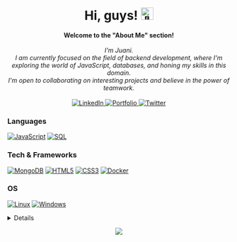 <h1 align="center">Hi, guys! <img src="👋" width="28px" alt="👋"></h1>

<p align="center">
    <b>Welcome to the "About Me" section!</b><br><br>
    <i>
        I'm Juani.<br>
        I am currently focused on the field of backend development, where I'm exploring the world of JavaScript, databases, and honing         my skills in this domain.<br>
        I'm open to collaborating on interesting projects and believe in the power of teamwork.<br>
    </i><br>
    <a href="https://www.linkedin.com/in/juandebandi/">
        <img src="https://img.shields.io/badge/LinkedIn-blue?style=flat-square&logo=linkedin" alt="LinkedIn">
    </a>
    <a href="https://juudini.github.io/-portfolio/">
        <img src="https://img.shields.io/badge/my_portfolio-000?style=for-the-badge&logo=ko-fi&logoColor=white" alt="Portfolio">
    </a>
    <a href="https://twitter.com/WatashiJuud">
        <img src="https://img.shields.io/badge/twitter-1DA1F2?style=flat-square&logo=twitter&logoColor=white" alt="Twitter">
    </a>
</p>


### Languages

[![JavaScript](https://img.shields.io/badge/javascript-black?style=for-the-badge&logo=javascript)](https://github.com/Juudini)
[![SQL](https://img.shields.io/badge/sql-black?style=for-the-badge&logo=mysql)](https://github.com/Juudini)

### Tech & Frameworks
[![MongoDB](https://img.shields.io/badge/mongodb-black?style=for-the-badge&logo=mongodb)](https://github.com/Juudini)
[![HTML5](https://img.shields.io/badge/html5-black?style=for-the-badge&logo=html5)](https://github.com/Juudini)
[![CSS3](https://img.shields.io/badge/css3-black?style=for-the-badge&logo=css3)](https://github.com/Juudini)
[![Docker](https://img.shields.io/badge/docker-black?style=for-the-badge&logo=docker)](https://github.com/Juudini)

### OS
[![Linux](https://img.shields.io/badge/linux-black?style=for-the-badge&logo=Linux)](https://github.com/Juudini)
[![Windows](https://img.shields.io/badge/Windows-black?style=for-the-badge&logo=Windows)](https://github.com/Juudini)

<details>
<p align="center">
  <a href="https://github.com/Juudini">
    <img src="http://github-profile-summary-cards.vercel.app/api/cards/profile-details?username=Juudini&theme=transparent" />
  </a>
  <a href="https://github.com/Juudini">
    <img src="https://github-readme-streak-stats.herokuapp.com/?user=Juudini&hide_border=true&card_width=338&theme=transparent" />
  </a>
  <a href="https://github.com/Juudini">
    <img src="http://github-profile-summary-cards.vercel.app/api/cards/stats?username=Juudini&theme=transparent" />
  </a>
  <a href="https://github.com/Juudini">
    <img src="https://github-readme-stats.vercel.app/api/top-langs/?username=Juudini&langs_count=10&exclude_repo=&hide=jupyter%20notebook,vim%20script,cmake,makefile,batchfile,emacs%20lisp,css,html&layout=default&card_width=699&hide_border=true&theme=transparent" />
  </a>
</p>
</details>

<p align="center">
  <a href="https://github.com/Juudini">
    <img src="https://komarev.com/ghpvc/?username=Juudini&color=blue&style=flat)" />
  </a>
</p>
